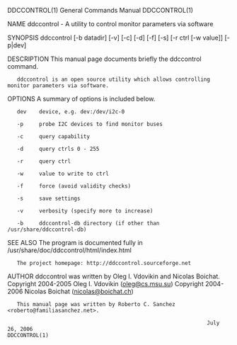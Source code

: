 DDCCONTROL(1)                                                 General Commands Manual                                                DDCCONTROL(1)

NAME
       ddccontrol - A utility to control monitor parameters via software

SYNOPSIS
       ddccontrol [-b datadir] [-v] [-c] [-d] [-f] [-s] [-r ctrl [-w value]] [-p|dev]

DESCRIPTION
       This manual page documents briefly the ddccontrol command.

       ddccontrol is an open source utility which allows controlling monitor parameters via software.

OPTIONS
       A summary of options is included below.

       dev    device, e.g. dev:/dev/i2c-0

       -p     probe I2C devices to find monitor buses

       -c     query capability

       -d     query ctrls 0 - 255

       -r     query ctrl

       -w     value to write to ctrl

       -f     force (avoid validity checks)

       -s     save settings

       -v     verbosity (specify more to increase)

       -b     ddccontrol-db directory (if other than /usr/share/ddccontrol-db)

SEE ALSO
       The program is documented fully in
       /usr/share/doc/ddccontrol/html/index.html

       The project homepage: http://ddccontrol.sourceforge.net

AUTHOR
       ddccontrol was written by Oleg I. Vdovikin and Nicolas Boichat.
       Copyright 2004-2005 Oleg I. Vdovikin (oleg@cs.msu.su)
       Copyright 2004-2006 Nicolas Boichat (nicolas@boichat.ch)

       This manual page was written by Roberto C. Sanchez <roberto@familiasanchez.net>.

                                                                   July 26, 2006                                                     DDCCONTROL(1)
